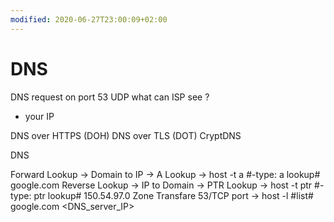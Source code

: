 ```yaml
---
modified: 2020-06-27T23:00:09+02:00
---
```


DNS
===

DNS request on port 53 UDP
what can ISP see ?
- your IP


DNS over HTTPS (DOH)
DNS over TLS (DOT)
CryptDNS


DNS

Forward Lookup -> Domain to IP -> A Lookup -> host -t a #-type: a lookup# google.com
Reverse Lookup -> IP to Domain -> PTR Lookup -> host -t ptr #-type: ptr lookup# 150.54.97.0
Zone Transfare  53/TCP port -> host -l #list# google.com <DNS_server_IP>
